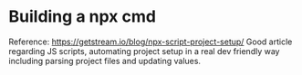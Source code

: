 # Building a npx cmd
Reference: https://getstream.io/blog/npx-script-project-setup/
Good article regarding JS scripts, automating project setup in
a real dev friendly way including parsing project files and
updating values.
